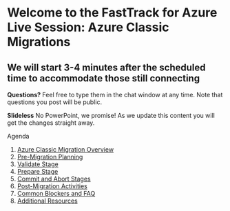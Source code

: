 # Welcome to the FastTrack for Azure Live Session: Azure Classic Migrations
## We will start 3-4 minutes after the scheduled time to accommodate those still connecting

**Questions?** Feel free to type them in the chat window at any time. Note that questions you post will be public.

**Slideless** No PowerPoint, we promise! As we update this content you will get the changes straight away.

Agenda
1. [Azure Classic Migration Overview](./overview.md)
2. [Pre-Migration Planning](./premigration.md)
3. [Validate Stage](./validate.md)
4. [Prepare Stage](./prepare.md)
5. [Commit and Abort Stages](./migrate.md)
6. [Post-Migration Activities](./postmigration.md)
7. [Common Blockers and FAQ](./blockers.md)
8. [Additional Resources](./resources.md)